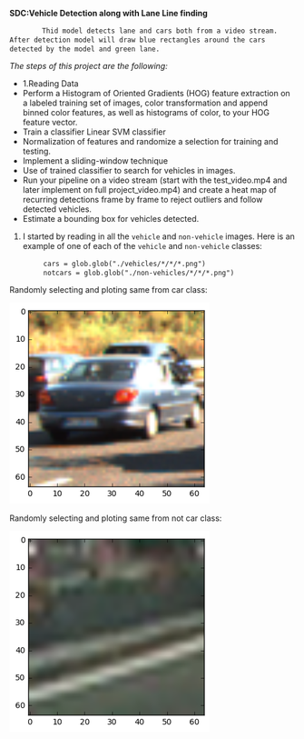 **SDC:Vehicle Detection along with Lane Line finding**

            Thid model detects lane and cars both from a video stream. After detection model will draw blue rectangles around the cars detected by the model and green lane. 
 
*The steps of this project are the following:*

* 1.Reading Data 
* Perform a Histogram of Oriented Gradients (HOG) feature extraction on a labeled training set of images, color transformation and append binned color features, as well as histograms of color, to your HOG feature vector. 
* Train a classifier Linear SVM classifier
* Normalization of features and randomize a selection for training and testing.
* Implement a sliding-window technique
* Use of trained classifier to search for vehicles in images.
* Run your pipeline on a video stream (start with the test_video.mp4 and later implement on full project_video.mp4) and create a heat map of recurring detections frame by frame to reject outliers and follow detected vehicles.
* Estimate a bounding box for vehicles detected.

1. I started by reading in all the `vehicle` and `non-vehicle` images.  Here is an example of one of each of the `vehicle` and `non-vehicle` classes:

            cars = glob.glob("./vehicles/*/*/*.png")
            notcars = glob.glob("./non-vehicles/*/*/*.png")
 
Randomly selecting and ploting same from car class:

 ![Calibration result](https://github.com/parthasen/SDC/blob/P5/output_images/1.png)
 
Randomly selecting and ploting same from not car class:

 ![Calibration result](https://github.com/parthasen/SDC/blob/P5/output_images/2.png) 

